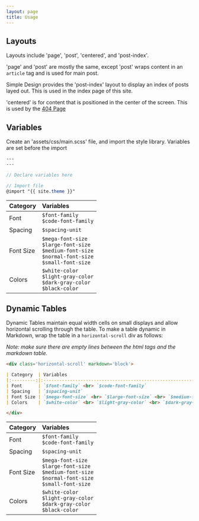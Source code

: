 ```yaml
---
layout: page
title: Usage
---
```


Layouts
------------------------------------------------------------------------------------------------------------------------------------

Layouts include 'page', 'post', 'centered', and 'post-index'.

'page' and 'post' are mostly the same, except 'post' wraps content in an
`article` tag and is used for main post.

Simple Design provides the 'post-index' layout to display an index of posts
layed out. This is used in the index page of this site.

'centered' is for content that is positioned in the center of the screen.
This is used by the [404 Page](/bogus)

Variables
------------------------------------------------------------------------------------------------------------------------------------

Create an 'assets/css/main.scss' file, and import the style library.
Variables are set before the import

```scss
---
---

// Declare variables here

// Import file
@import "{{ site.theme }}"
```

| Category  | Variables                                                                                                           |
|:----------|:--------------------------------------------------------------------------------------------------------------------|
| Font      | `$font-family` <br> `$code-font-family`                                                                             |
| Spacing   | `$spacing-unit`                                                                                                     |
| Font Size | `$mega-font-size` <br> `$large-font-size` <br> `$medium-font-size` <br> `$normal-font-size` <br> `$small-font-size` |
| Colors    | `$white-color` <br> `$light-gray-color` <br> `$dark-gray-color` <br> `$black-color`                                 |

Dynamic Tables
-----------------------------------------------------------------------------------------------------------------------------------

Dynamic Tables maintain equal width cells on small displays and allow horizontal scrolling through the table. To make a table 
dynamic in Markdown, wrap the table in a `horizontal-scroll` div as follows:

_Note: make sure there are empty lines between the html tags and the markdown table._

```markdown
<div class='horizontal-scroll' markdown='block'>

| Category  | Variables                                                                                                           |
|:---------:|:-------------------------------------------------------------------------------------------------------------------:|
| Font      | `$font-family` <br> `$code-font-family`                                                                             |
| Spacing   | `$spacing-unit`                                                                                                     |
| Font Size | `$mega-font-size` <br> `$large-font-size` <br> `$medium-font-size` <br> `$normal-font-size` <br> `$small-font-size` |
| Colors    | `$white-color` <br> `$light-gray-color` <br> `$dark-gray-color` <br> `$black-color`                                 |

</div>
```
<div class='horizontal-scroll' markdown='block'>

| Category  | Variables                                                                                                           |
|:----------|:--------------------------------------------------------------------------------------------------------------------|
| Font      | `$font-family` <br> `$code-font-family`                                                                             |
| Spacing   | `$spacing-unit`                                                                                                     |
| Font Size | `$mega-font-size` <br> `$large-font-size` <br> `$medium-font-size` <br> `$normal-font-size` <br> `$small-font-size` |
| Colors    | `$white-color` <br> `$light-gray-color` <br> `$dark-gray-color` <br> `$black-color`                                 |

</div>